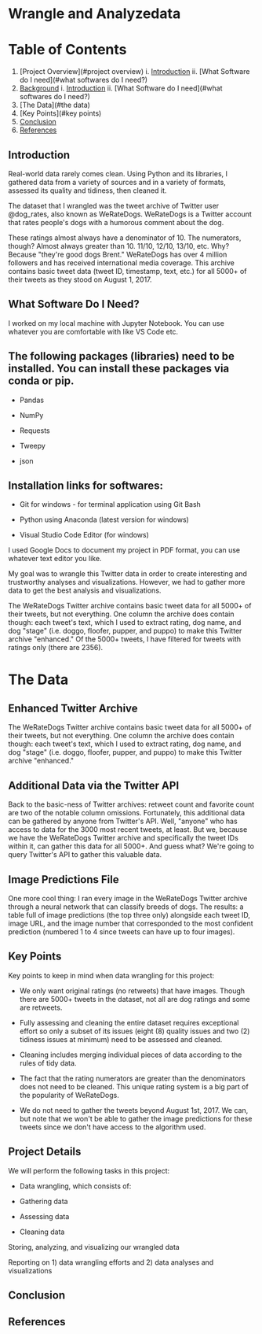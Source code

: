 # Wrangle and Analyzedata

# Table of Contents

1. [Project Overview](#project overview)
    i. [Introduction](#introduction)
    ii. [What Software do I need](#what softwares do I need?)
2. [Background](#background)
    i. [Introduction](#introduction)
    ii. [What Software do I need](#what softwares do I need?)
3. [The Data](#the data)
4. [Key Points](#key points)
5. [Conclusion](#conclusion)
6. [References](#references)

## Introduction<a class="anchor" id="introduction"></a>
   
Real-world data rarely comes clean. Using Python and its libraries, I gathered data from a variety of sources and in a variety of formats, assessed its quality and tidiness, then cleaned it. 

The dataset that I wrangled was the tweet archive of Twitter user @dog_rates, also known as WeRateDogs. WeRateDogs is a Twitter account that rates people's dogs with a humorous comment about the dog. 

These ratings almost always have a denominator of 10. The numerators, though? Almost always greater than 10. 11/10, 12/10, 13/10, etc. Why? Because "they're good dogs Brent." WeRateDogs has over 4 million followers and has received international media coverage. This archive contains basic tweet data (tweet ID, timestamp, text, etc.) for all 5000+ of their tweets as they stood on August 1, 2017.

## What Software Do I Need?<a class="anchor" id="what softwares do I need"></a>
 
I worked on my local machine with Jupyter Notebook. You can use whatever you are comfortable with like VS Code etc.

## The following packages (libraries) need to be installed. You can install these packages via conda or pip. 

* Pandas

* NumPy

* Requests

* Tweepy

* json

## Installation links for softwares:

* Git for windows - for terminal application using Git Bash

* Python using Anaconda (latest version for windows)

* Visual Studio Code Editor (for windows)

I used Google Docs to document my project in PDF format, you can use whatever text editor you like.

My goal was to wrangle this Twitter data in order to create interesting and trustworthy analyses and visualizations. However, we had to gather more data to get the best analysis and visualizations.

The WeRateDogs Twitter archive contains basic tweet data for all 5000+ of their tweets, but not everything. One column the archive does contain though: each tweet's text, which I used to extract rating, dog name, and dog "stage" (i.e. doggo, floofer, pupper, and puppo) to make this Twitter archive "enhanced." Of the 5000+ tweets, I have filtered for tweets with ratings only (there are 2356).

# The Data<a class="anchor" id="the data"></a>
 
## Enhanced Twitter Archive

The WeRateDogs Twitter archive contains basic tweet data for all 5000+ of their tweets, but not everything. One column the archive does contain though: each tweet's text, which I used to extract rating, dog name, and dog "stage" (i.e. doggo, floofer, pupper, and puppo) to make this Twitter archive "enhanced."

## Additional Data via the Twitter API

Back to the basic-ness of Twitter archives: retweet count and favorite count are two of the notable column omissions. Fortunately, this additional data can be gathered by anyone from Twitter's API. Well, "anyone" who has access to data for the 3000 most recent tweets, at least. But we, because we have the WeRateDogs Twitter archive and specifically the tweet IDs within it, can gather this data for all 5000+. And guess what? We're going to query Twitter's API to gather this valuable data.

## Image Predictions File

One more cool thing: I ran every image in the WeRateDogs Twitter archive through a neural network that can classify breeds of dogs. The results: a table full of image predictions (the top three only) alongside each tweet ID, image URL, and the image number that corresponded to the most confident prediction (numbered 1 to 4 since tweets can have up to four images).

## Key Points<a class="anchor" id="key points"></a>
   
Key points to keep in mind when data wrangling for this project:
* We only want original ratings (no retweets) that have images. Though there are 5000+ tweets in the dataset, not all are dog ratings and some are retweets.

* Fully assessing and cleaning the entire dataset requires exceptional effort so only a subset of its issues (eight (8) quality issues and two (2) tidiness issues at minimum) need to be assessed and cleaned.

* Cleaning includes merging individual pieces of data according to the rules of tidy data.

* The fact that the rating numerators are greater than the denominators does not need to be cleaned. This unique rating system is a big part of the popularity of WeRateDogs.

* We do not need to gather the tweets beyond August 1st, 2017. We can, but note that we won't be able to gather the image predictions for these tweets since we don't have access to the algorithm used.

## Project Details<a class="anchor" id="project details"></a>
  
We will perform the following tasks in this project:

* Data wrangling, which consists of:

* Gathering data

* Assessing data

* Cleaning data

Storing, analyzing, and visualizing our wrangled data

Reporting on 1) data wrangling efforts and 2) data analyses and visualizations

## Conclusion<a class="anchor" id="conclusion"></a>
   

## References<a class="anchor" id="references"></a>
  
